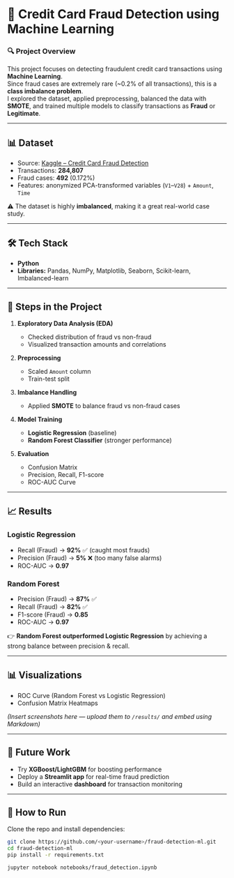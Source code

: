 # 📌 Credit Card Fraud Detection using Machine Learning

### 🔍 Project Overview  
This project focuses on detecting fraudulent credit card transactions using **Machine Learning**.  
Since fraud cases are extremely rare (~0.2% of all transactions), this is a **class imbalance problem**.  
I explored the dataset, applied preprocessing, balanced the data with **SMOTE**, and trained multiple models to classify transactions as **Fraud** or **Legitimate**.  

---

## 📊 Dataset  
- Source: [Kaggle – Credit Card Fraud Detection](https://www.kaggle.com/datasets/mlg-ulb/creditcardfraud)  
- Transactions: **284,807**  
- Fraud cases: **492** (0.172%)  
- Features: anonymized PCA-transformed variables (`V1`–`V28`) + `Amount`, `Time`  

⚠️ The dataset is highly **imbalanced**, making it a great real-world case study.  

---

## 🛠️ Tech Stack  
- **Python**  
- **Libraries:** Pandas, NumPy, Matplotlib, Seaborn, Scikit-learn, Imbalanced-learn  

---

## 📌 Steps in the Project  
1. **Exploratory Data Analysis (EDA)**  
   - Checked distribution of fraud vs non-fraud  
   - Visualized transaction amounts and correlations  

2. **Preprocessing**  
   - Scaled `Amount` column  
   - Train-test split  

3. **Imbalance Handling**  
   - Applied **SMOTE** to balance fraud vs non-fraud cases  

4. **Model Training**  
   - **Logistic Regression** (baseline)  
   - **Random Forest Classifier** (stronger performance)  

5. **Evaluation**  
   - Confusion Matrix  
   - Precision, Recall, F1-score  
   - ROC-AUC Curve  

---

## 📈 Results  

### Logistic Regression  
- Recall (Fraud) → **92%** ✅ (caught most frauds)  
- Precision (Fraud) → **5%** ❌ (too many false alarms)  
- ROC-AUC → **0.97**  

### Random Forest  
- Precision (Fraud) → **87%** ✅  
- Recall (Fraud) → **82%** ✅  
- F1-score (Fraud) → **0.85**  
- ROC-AUC → **0.97**  

👉 **Random Forest outperformed Logistic Regression** by achieving a strong balance between precision & recall.  

---

## 📊 Visualizations  
- ROC Curve (Random Forest vs Logistic Regression)  
- Confusion Matrix Heatmaps  

*(Insert screenshots here — upload them to `/results/` and embed using Markdown)*  

---

## 🚀 Future Work  
- Try **XGBoost/LightGBM** for boosting performance  
- Deploy a **Streamlit app** for real-time fraud prediction  
- Build an interactive **dashboard** for transaction monitoring  

---

## 📌 How to Run  
Clone the repo and install dependencies:  
```bash
git clone https://github.com/<your-username>/fraud-detection-ml.git
cd fraud-detection-ml
pip install -r requirements.txt

jupyter notebook notebooks/fraud_detection.ipynb

